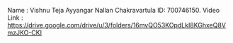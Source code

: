 Name : Vishnu Teja Ayyangar Nallan Chakravartula
ID: 700746150.
Video Link : https://drive.google.com/drive/u/3/folders/16mvQO53KOpdLkI8KGhxeQ8VmzJKO-CKI
